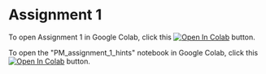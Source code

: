 # Assignment 1
To open Assignment  1 in Google Colab, click this [![Open In Colab](https://colab.research.google.com/assets/colab-badge.svg)](https://colab.research.google.com/drive/1-mKbU9Yz9vaaQz6cr13SrvvMy_4hXkk7?usp=sharing) button.

To open the "PM_assignment_1_hints" notebook in Google Colab, click this [![Open In Colab](https://colab.research.google.com/assets/colab-badge.svg)](https://colab.research.google.com/drive/1bwR_1a2GNlHuMTKlaDrARTLAD_TVOA-8?usp=sharing) button.
